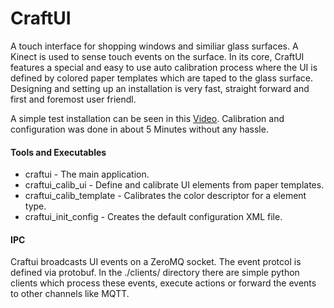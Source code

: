 # CraftUI
A touch interface for shopping windows and similiar glass surfaces. A Kinect is used to sense touch events on the surface. In its core, CraftUI features a special and easy to use auto calibration process where the UI is defined by colored paper templates which are taped to the glass surface. Designing and setting up an installation is very fast, straight forward and first and foremost user friendl.

A simple test installation can be seen in this [Video](http://devlol.soup.io/post/539538698/CraftUI-in-Action?sessid=a90e3c28f8a15868ba9f9264b2b3117f). Calibration and configuration was done in about 5 Minutes without any hassle.

#### Tools and Executables
* craftui - The main application.
* craftui_calib_ui - Define and calibrate UI elements from paper templates.
* craftui_calib_template - Calibrates the color descriptor for a element type.
* craftui_init_config - Creates the default configuration XML file.

#### IPC
Craftui broadcasts UI events on a ZeroMQ socket. The event protcol is defined via protobuf. In the ./clients/ directory there are simple python clients which process these events, execute actions or forward the events to other channels like MQTT. 
